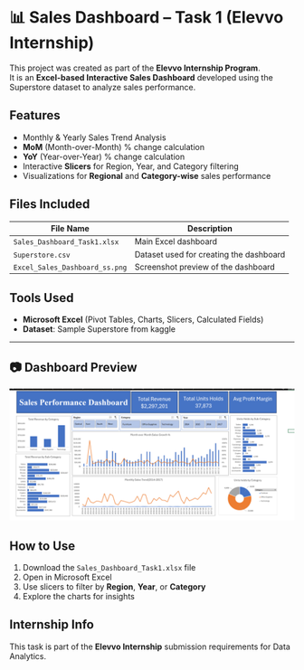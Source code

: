 # 📊 Sales Dashboard – Task 1 (Elevvo Internship)

This project was created as part of the **Elevvo Internship Program**.  
It is an **Excel-based Interactive Sales Dashboard** developed using the Superstore dataset to analyze sales performance.

## Features
- Monthly & Yearly Sales Trend Analysis  
- **MoM** (Month-over-Month) % change calculation  
- **YoY** (Year-over-Year) % change calculation  
- Interactive **Slicers** for Region, Year, and Category filtering  
- Visualizations for **Regional** and **Category-wise** sales performance  

## Files Included
| File Name | Description |
|-----------|-------------|
| `Sales_Dashboard_Task1.xlsx` | Main Excel dashboard |
| `Superstore.csv` | Dataset used for creating the dashboard |
| `Excel_Sales_Dashboard_ss.png` | Screenshot preview of the dashboard |

## Tools Used
- **Microsoft Excel** (Pivot Tables, Charts, Slicers, Calculated Fields)  
- **Dataset**: Sample Superstore from kaggle 
---
## 📷 Dashboard Preview
![Dashboard Screenshot](Excel_Sales_Dashboard_ss.png)

## How to Use
1. Download the `Sales_Dashboard_Task1.xlsx` file  
2. Open in Microsoft Excel  
3. Use slicers to filter by **Region**, **Year**, or **Category**  
4. Explore the charts for insights  

## Internship Info
This task is part of the **Elevvo Internship** submission requirements for Data Analytics.  

